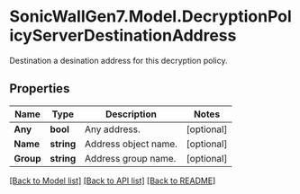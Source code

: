 # SonicWallGen7.Model.DecryptionPolicyServerDestinationAddress
Destination a desination address for this decryption policy.

## Properties

Name | Type | Description | Notes
------------ | ------------- | ------------- | -------------
**Any** | **bool** | Any address. | [optional] 
**Name** | **string** | Address object name. | [optional] 
**Group** | **string** | Address group name. | [optional] 

[[Back to Model list]](../README.md#documentation-for-models) [[Back to API list]](../README.md#documentation-for-api-endpoints) [[Back to README]](../README.md)

